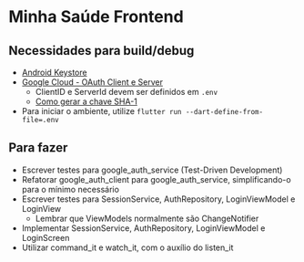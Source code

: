 # Minha Saúde Frontend

## Necessidades para build/debug

-   [Android Keystore](https://docs.flutter.dev/deployment/android#sign-the-app)
-   [Google Cloud - OAuth Client e Server](https://developer.android.com/identity/sign-in/credential-manager-siwg#set-google)
    -   ClientID e ServerId devem ser definidos em `.env`
    -   [Como gerar a chave SHA-1](https://stackoverflow.com/questions/51845559/generate-sha-1-for-flutter-react-native-android-native-app)
-   Para iniciar o ambiente, utilize `flutter run --dart-define-from-file=.env`

## Para fazer

-   Escrever testes para google_auth_service (Test-Driven Development)
-   Refatorar google_auth_client para google_auth_service, simplificando-o para o mínimo necessário
-   Escrever testes para SessionService, AuthRepository, LoginViewModel e LoginView
    -   Lembrar que ViewModels normalmente são ChangeNotifier
-   Implementar SessionService, AuthRepository, LoginViewModel e LoginScreen
-   Utilizar command_it e watch_it, com o auxílio do listen_it
